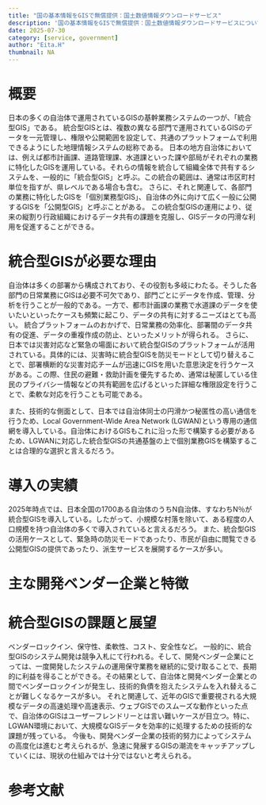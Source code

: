 ```yaml
---
title: "国の基本情報をGISで無償提供：国土数値情報ダウンロードサービス"
description: '国の基本情報をGISで無償提供：国土数値情報ダウンロードサービスについて'
date: 2025-07-30
category: [service, government]
author: "Eita.H"
thumbnail: NA
---
```


# 概要
日本の多くの自治体で運用されているGISの基幹業務システムの一つが、「統合型GIS」である。
統合型GISとは、複数の異なる部門で運用されているGISのデータを一元管理し、権限や公開範囲を設定して、共通のプラットフォームで利用できるようにした地理情報システムの総称である。
日本の地方自治体においては、例えば都市計画課、道路管理課、水道課といった課や部局がそれぞれの業務に特化したGISを運用している。それらの情報を統合して組織全体で共有するシステムを、一般的に「統合型GIS」と呼ぶ。この統合の範囲は、通常は市区町村単位を指すが、県レベルである場合も含む。
さらに、それと関連して、各部門の業務に特化したGISを「個別業務型GIS」、自治体の外に向けて広く一般に公開するGISを「公開型GIS」と呼ぶことがある。
この統合型GISの運用により、従来の縦割り行政組織におけるデータ共有の課題を克服し、GISデータの円滑な利用を促進することができる。

# 統合型GISが必要な理由
自治体は多くの部署から構成されており、その役割も多岐にわたる。そうした各部門の日常業務にGISは必要不可欠であり、部門ごとにデータを作成、管理、分析を行うことが一般的である。一方で、都市計画課の業務で水道課のデータを使いたいといったケースも頻繁に起こり、データの共有に対するニーズはとても高い。
統合プラットフォームのおかげで、日常業務の効率化、部署間のデータ共有の促進、データの重複作成の防止、といったメリットが得られる。
さらに、日本では災害対応など緊急の場面において統合型GISのプラットフォームが活用されている。具体的には、災害時に統合型GISを防災モードとして切り替えることで、部署横断的な災害対応チームが迅速にGISを用いた意思決定を行うケースがある。この際、住民の避難・救助計画を優先するため、通常は秘匿している住民のプライバシー情報などの共有範囲を広げるといった詳細な権限設定を行うことで、柔軟な対応を行うことも可能である。

また、技術的な側面として、日本では自治体同士の円滑かつ秘匿性の高い通信を行うため、Local Government-Wide Area Network (LGWAN)という専用の通信網を導入している。自治体におけるGISもこれに沿った形で構築する必要があるため、LGWANに対応した統合型GISの共通基盤の上で個別業務GISを構築することは合理的な選択と言えるだろう。

# 導入の実績
2025年時点では、日本全国の1700ある自治体のうちN自治体、すなわちN％が統合型GISを導入している。したがって、小規模な村落を除いて、ある程度の人口規模を持つ自治体の多くで導入されていると言えるだろう。
また、統合型GISの活用ケースとして、緊急時の防災モードであったり、市民が自由に閲覧できる公開型GISの提供であったり、派生サービスを展開するケースが多い。

# 主な開発ベンダー企業と特徴

# 統合型GISの課題と展望
ベンダーロックイン、保守性、柔軟性、コスト、安全性など。
一般的に、統合型GISのシステム開発は競争入札にて行われる。そして、開発ベンダー企業にとっては、一度開発したシステムの運用保守業務を継続的に受け取ることで、長期的に利益を得ることができる。その結果として、自治体と開発ベンダー企業との間でベンダーロックインが発生し、技術的負債を抱えたシステムを入れ替えることが難しくなるケースが多い。
それと関連して、近年のGISで重要視される大規模なデータの高速処理や高速表示、ウェブGISでのスムーズな動作といった点で、自治体のGISはユーザーフレンドリーとは言い難いケースが目立つ。特に、LGWAN環境において、大規模なGISデータを効率的に処理するための技術的な課題が残っている。
今後も、開発ベンダー企業の技術的努力によってシステムの高度化は進むと考えられるが、急速に発展するGISの潮流をキャッチアップしていくには、現状の仕組みでは十分ではないと考えられる。

# 参考文献